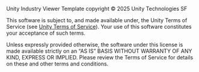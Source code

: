 Unity Industry Viewer Template copyright © 2025 Unity Technologies SF

This software is subject to, and made available under, the Unity Terms of Service (see [Unity Terms of Service](https://unity.com/legal/terms-of-service)). Your use of this software constitutes your acceptance of such terms.

Unless expressly provided otherwise, the software under this license is made available strictly on an “AS IS” BASIS WITHOUT WARRANTY OF ANY KIND, EXPRESS OR IMPLIED. Please review the Terms of Service for details on these and other terms and conditions. 
